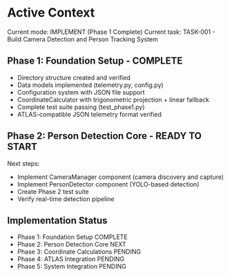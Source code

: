 # Active Context

Current mode: IMPLEMENT (Phase 1 Complete)
Current task: TASK-001 - Build Camera Detection and Person Tracking System

## Phase 1: Foundation Setup - COMPLETE 
-  Directory structure created and verified
-  Data models implemented (telemetry.py, config.py)
-  Configuration system with JSON file support
-  CoordinateCalculator with trigonometric projection + linear fallback
-  Complete test suite passing (test_phase1.py)
-  ATLAS-compatible JSON telemetry format verified

## Phase 2: Person Detection Core - READY TO START
Next steps:
- Implement CameraManager component (camera discovery and capture)
- Implement PersonDetector component (YOLO-based detection)
- Create Phase 2 test suite
- Verify real-time detection pipeline

## Implementation Status
- Phase 1: Foundation Setup  COMPLETE
- Phase 2: Person Detection Core  NEXT
- Phase 3: Coordinate Calculations  PENDING
- Phase 4: ATLAS Integration  PENDING
- Phase 5: System Integration  PENDING
